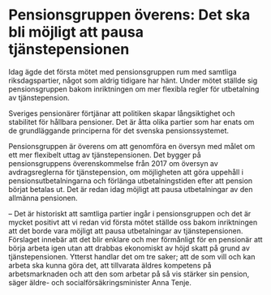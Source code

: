 # Pensionsgruppen överens: Det ska bli möjligt att pausa tjänstepensionen

Idag ägde det första mötet med pensionsgruppen rum med samtliga riksdagspartier, något som aldrig tidigare har hänt. Under mötet ställde sig pensionsgruppen bakom inriktningen om mer flexibla regler för utbetalning av tjänstepension.

Sveriges pensionärer förtjänar att politiken skapar långsiktighet och stabilitet för hållbara pensioner. Det är åtta olika partier som har enats om de grundläggande principerna för det svenska pensionssystemet.

Pensionsgruppen är överens om att genomföra en översyn med målet om ett mer flexibelt uttag av tjänstepensionen. Det bygger på pensionsgruppens överenskommelse från 2017 om översyn av avdragsreglerna för tjänstepension, om möjligheten att göra uppehåll i pensionsutbetalningarna och förlänga utbetalningstiden efter att pension börjat betalas ut. Det är redan idag möjligt att pausa utbetalningar av den allmänna pensionen.

– Det är historiskt att samtliga partier ingår i pensionsgruppen och det är mycket positivt att vi redan vid första mötet ställde oss bakom inriktningen att det borde vara möjligt att pausa utbetalningar av tjänstepensionen. Förslaget innebär att det blir enklare och mer förmånligt för en pensionär att börja arbeta igen utan att drabbas ekonomiskt av höjd skatt på grund av tjänstepensionen. Ytterst handlar det om tre saker; att de som vill och kan arbeta ska kunna göra det, att tillvarata äldres kompetens på arbetsmarknaden och att den som arbetar på så vis stärker sin pension, säger äldre- och socialförsäkringsminister Anna Tenje.
